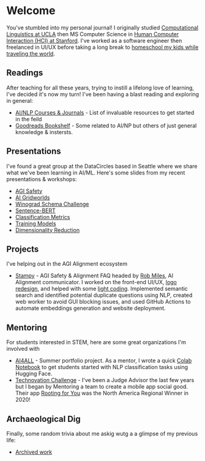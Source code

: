 # Welcome

You've stumbled into my personal journal! I originally studied [Computational Linguistics at UCLA](https://linguistics.ucla.edu/) then MS Computer Science in [Human Computer Interaction (HCI) at Stanford](https://hci.stanford.edu/). I've worked as a software engineer then freelanced in UI/UX before taking a long break to [homeschool my kids while traveling the world](https://www.cheng2.com/blog/).

## Readings
After teaching for all these years, trying to instill a lifelong love of learning, I've decided it's now my turn! I've been having a blast reading and exploring in general:
- [AI/NLP Courses & Journals](RESOURCES.md) - List of invaluable resources to get started in the feild
- [Goodreads Bookshelf](https://www.goodreads.com/review/list/150236560-ccstan99?ref=nav_mybooks&shelf=read) - Some related to AI/NP but others of just general knowledge & instersts.

## Presentations
I've found a great group at the DataCircles based in Seattle where we share what we've been learning in AI/ML. Here's some slides from my recent presentations & workshops:
- [AGI Safety](https://github.com/ccstan99/ccstan99.github.io/blob/main/DataCircles-JournalClub/JournalClub%202022-03-02%20AGI%20Safety.pdf)
- [AI Gridworlds](https://github.com/ccstan99/ccstan99.github.io/blob/main/DataCircles-JournalClub/JournalClub%202022-03-30%20AI%20Gridworlds.pdf)
- [Winograd Schema Challenge](https://github.com/ccstan99/ccstan99.github.io/blob/main/DataCircles-JournalClub/JournalClub%202022-05-25%20NLP.pdf)
- [Sentence-BERT]()
- [Classification Metrics](https://github.com/ccstan99/ccstan99.github.io/blob/main/DataCircles-Bookclub/HOML%20Ch3.pdf)
- [Training Models](https://github.com/ccstan99/ccstan99.github.io/blob/main/DataCircles-Bookclub/HOML%20Ch4.pdf)
- [Dimensionality Reduction](https://github.com/ccstan99/ccstan99.github.io/blob/main/DataCircles-Bookclub/HOML%20Ch8.pdf)

## Projects
I've helping out in the AGI Alignment ecosystem
- [Stampy](ui.stampy.ai) - AGI Safety & Alignment FAQ headed by [Rob Miles](https://www.youtube.com/c/RobertMilesAI), AI Alignment communicator. I worked on the front-end UI/UX, [logo redesign](https://github.com/StampyAI/StampyAIAssets), and helped with some [light coding](https://github.com/StampyAI/stampy-ui). Implemented semantic search and identified potential duplicate questions using NLP, created web worker to avoid GUI blocking issues, and used GitHub Actions to automate embeddings generation and website deployment.

## Mentoring
For students interested in STEM, here are some great organizations I'm involved with
- [AI4ALL](https://ai-4-all.org/) - Summer portfolio project. As a mentor, I wrote a quick [Colab Notebook](https://github.com/ccstan99/ccstan99.github.io/blob/main/Tutorial-Notebooks/HuggingFace_Tutorial.ipynb) to get students started with NLP classification tasks using Hugging Face.
- [Technovation Challenge](https://www.technovation.org/) - I've been a Judge Advisor the last few years but I began by Mentoring a team to create a mobile app social good. Their app [Rooting for You](https://sites.google.com/view/code-work-ahead/) was the North America Regional Winner in 2020!

## Archaeological Dig
Finally, some random trivia about me askig wutg a a glimpse of my previous life:
- [Archived work](https://github.com/ccstan99/cheng2-archive/blob/main/README.md)
